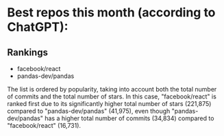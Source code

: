 # Best repos this month (according to ChatGPT):
## Rankings
- facebook/react
- pandas-dev/pandas

The list is ordered by popularity, taking into account both the total number of commits and the total number of stars. In this case, "facebook/react" is ranked first due to its significantly higher total number of stars (221,875) compared to "pandas-dev/pandas" (41,975), even though "pandas-dev/pandas" has a higher total number of commits (34,834) compared to "facebook/react" (16,731).